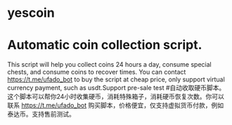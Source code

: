 # yescoin
# Automatic coin collection script. 
This script will help you collect coins 24 hours a day, consume special chests, and consume coins to recover times. You can contact https://t.me/ufado_bot to buy the script at cheap price, only support virtual currency payment, such as usdt.Support pre-sale test
#自动收取硬币脚本。
这个脚本可以帮你24小时收集硬币，消耗特殊箱子，消耗硬币恢复次数。你可以联系 https://t.me/ufado_bot 购买脚本，价格便宜，仅支持虚拟货币付款，例如泰达币。支持售前测试。
